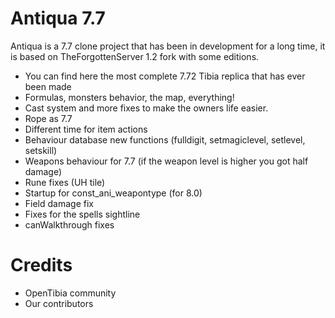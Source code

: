 # Antiqua 7.7
Antiqua is a 7.7 clone project that has been in development for a long time, it is based on TheForgottenServer 1.2 fork with some editions.

  - You can find here the most complete 7.72 Tibia replica that has ever been made
  - Formulas, monsters behavior, the map, everything!
  - Cast system and more fixes to make the owners life easier.
  - Rope as 7.7
  - Different time for item actions
  - Behaviour database new functions (fulldigit, setmagiclevel, setlevel, setskill)
  - Weapons behaviour for 7.7 (if the weapon level is higher you got half damage)
  - Rune fixes (UH tile)
  - Startup for const_ani_weapontype (for 8.0)
  - Field damage fix
  - Fixes for the spells sightline
  - canWalkthrough fixes

# Credits
  - OpenTibia community
  - Our contributors
